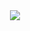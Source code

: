 <div align="center">
  <img src = "https://capsule-render.vercel.app/api?type=venom&height=200&color=gradient&text=Yujin's%20Github&textBg=false&fontColor=a3aabe&animation=fadeIn&fontAlignY=50" />
</div>



